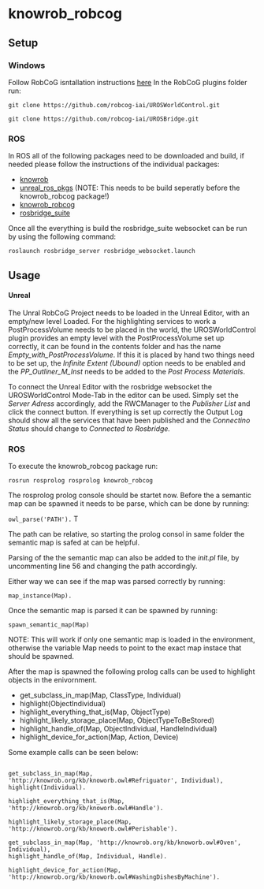 # knowrob_robcog #
## Setup
### Windows
Follow RobCoG isntallation instructions [here](https://github.com/robcog-iai/RobCoG)
In the RobCoG plugins folder run:

`git clone https://github.com/robcog-iai/UROSWorldControl.git`

`git clone https://github.com/robcog-iai/UROSBridge.git`


### ROS
In ROS all of the following packages need to be downloaded and build, if needed please follow the instructions of the individual packages:


 * [knowrob](http://www.knowrob.org/installation)
 * [unreal_ros_pkgs](https://github.com/robcog-iai/unreal_ros_pkgs) (NOTE: This needs to be build seperatly before the knowrob_robcog package!)
 * [knowrob_robcog](https://github.com/robcog-iai/knowrob_robcog/tree/sem-map-cpp)
 * [rosbridge_suite](http://wiki.ros.org/rosbridge_suite)

 Once all the everything is build the rosbridge_suite websocket can be run by using the following command:
 
 ` roslaunch rosbridge_server rosbridge_websocket.launch `


## Usage
#### Unreal
The Unral RobCoG Project needs to be loaded in the Unreal Editor, with an empty/new level Loaded.
For the highlighting services to work a PostProcessVolume needs to be placed in the world, the UROSWorldControl plugin provides an empty level with the PostProcessVolume set up correctly, it can be found in the contents folder and has the name *Empty_with_PostProcessVolume*. If this it is placed by hand two things need to be set up, the *Infinite Extent (Ubound)* option needs to be enabled and the *PP_Outliner_M_Inst* needs to be added to the *Post Process Materials*.

To connect the Unreal Editor with the rosbridge websocket the UROSWorldControl Mode-Tab in the editor can be used. Simply set the *Server Adress* accordingly, add the RWCManager to the *Publisher List* and click the connect button.
If everything is set up correctly the Output Log should show all the services that have been published and the *Connectino Status* should change to *Connected to Rosbridge.*

### ROS
To execute the knowrob_robcog package run:

` rosrun rosprolog rosprolog knowrob_robcog `

The rosprolog prolog console should be startet now.  Before the a semantic map can be spawned it needs to be parse, which can be done by running:

` owl_parse('PATH'). ` T

The path can be relative, so starting the prolog consol in same folder the semantic map is safed at can be helpful.

Parsing of the the semantic map can also be added to the *init.pl* file, by uncommenting line 56 and changing the path accordingly.

Either way we can see if the map was parsed correctly by running:

` map_instance(Map). `

Once the semantic map is parsed it can be spawned by running:

` spawn_semantic_map(Map) `

NOTE: This will work if only one semantic map is loaded in the environment, otherwise the variable Map needs to point to the exact map instace that should be spawned.

After the map is spawned the following prolog calls can be used to highlight objects in the enivornment.

 * get_subclass_in_map(Map, ClassType, Individual)
 * highlight(ObjectIndividual)
 * highlight_everything_that_is(Map, ObjectType)
 * highlight_likely_storage_place(Map, ObjectTypeToBeStored)
 * highlight_handle_of(Map, ObjectIndividual, HandleIndividual)
 * highlight_device_for_action(Map, Action, Device)

 Some example calls can be seen below:

 ```

get_subclass_in_map(Map, 'http://knowrob.org/kb/knoworb.owl#Refriguator', Individual),
highlight(Individual).

highlight_everything_that_is(Map, 'http://knowrob.org/kb/knoworb.owl#Handle').

highlight_likely_storage_place(Map, 'http://knowrob.org/kb/knoworb.owl#Perishable').

get_subclass_in_map(Map, 'http://knowrob.org/kb/knoworb.owl#Oven', Individual),
highlight_handle_of(Map, Individual, Handle).

highlight_device_for_action(Map, 'http://knowrob.org/kb/knoworb.owl#WashingDishesByMachine').

 ```



